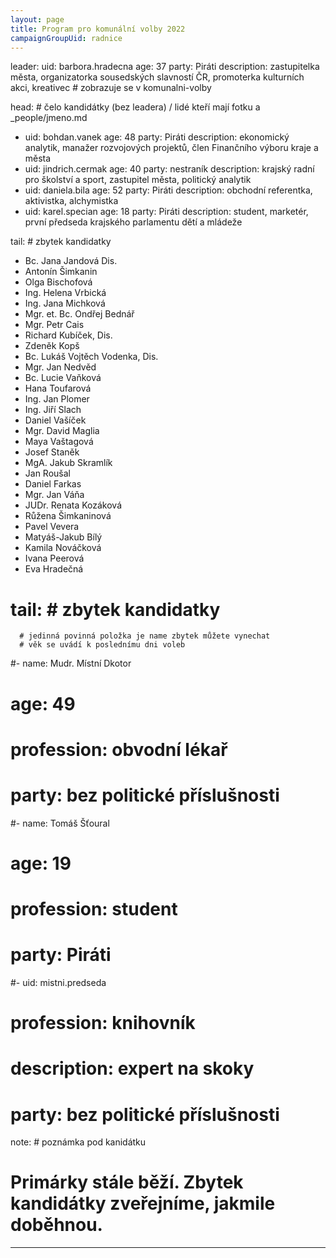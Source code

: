 ```yaml
---
layout: page
title: Program pro komunální volby 2022
campaignGroupUid: radnice
---
```


  leader:
  uid: barbora.hradecna
  age: 37
  party: Piráti
  description: zastupitelka města, organizatorka sousedských slavností ČR, promoterka kulturních akci, kreativec # zobrazuje se v komunalni-volby

  head: # čelo kandidátky (bez leadera) / lidé kteří mají fotku a _people/jmeno.md
  - uid: bohdan.vanek
    age: 48
    party: Piráti
    description: ekonomický analytik, manažer rozvojových projektů, člen Finančního výboru kraje a města 
  - uid: jindrich.cermak
    age: 40
    party: nestraník
    description: krajský radní pro školství a sport, zastupitel města, politický analytik
  - uid: daniela.bila
    age: 52
    party: Piráti 
    description: obchodní referentka, aktivistka, alchymistka
  - uid: karel.specian
    age: 18
    party: Piráti 
    description: student, marketér, první předseda krajského parlamentu dětí a mládeže
    
  tail: # zbytek kandidatky
 - Bc. Jana Jandová Dis.
 - Antonín Šimkanin
 - Olga Bischofová
 - Ing. Helena Vrbická
 - Ing. Jana Michková
 - Mgr. et. Bc. Ondřej Bednář
 - Mgr. Petr Cais
 - Richard Kubíček, Dis.
 - Zdeněk Kopš
 - Bc. Lukáš Vojtěch Vodenka, Dis.
 - Mgr. Jan Nedvěd
 - Bc. Lucie Vaňková
 - Hana Toufarová
 - Ing. Jan Plomer
 -  Ing. Jiří Slach
 -  Daniel Vašíček
 -  Mgr. David Maglia
 -  Maya Vaštagová
 -  Josef Staněk
 -  MgA. Jakub Skramlík
 -  Jan Roušal
 -  Daniel Farkas
 -  Mgr. Jan Váňa
 -  JUDr. Renata Kozáková
 -  Růžena Šimkaninová
 -  Pavel Vevera
 -  Matyáš-Jakub Bílý
 -  Kamila Nováčková
 -  Ivana Peerová
 -  Eva Hradečná
    
# tail: # zbytek kandidatky
      # jedinná povinná položka je name zbytek můžete vynechat
      # věk se uvádí k poslednímu dni voleb
 #- name: Mudr. Místní Dkotor
 #  age: 49
 #  profession: obvodní lékař
 #  party: bez politické příslušnosti
 #- name: Tomáš Šťoural
 #  age: 19
 #  profession: student
 #  party: Piráti
 #- uid: mistni.predseda
 #  profession: knihovník
 #  description: expert na skoky
 #  party: bez politické příslušnosti
note: # poznámka pod kanidátku
   # Primárky stále běží. Zbytek kandidátky zveřejníme, jakmile doběhnou.
---

